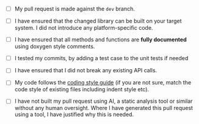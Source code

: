 - [ ] My pull request is made against the `dev` branch.
- [ ] I have ensured that the changed library can be built on your target system. I did not introduce any platform-specific code.
- [ ] I have ensured that all methods and functions are **fully documented** using doxygen style comments.
- [ ] I tested my commits, by adding a test case to the unit tests if needed
- [ ] I have ensured that I did not break any existing API calls.
- [ ] My code follows the [coding style guide](https://dpp.dev/coding-standards.html) (if you are not sure, match the code style of existing files including indent style etc).
- [ ] I have not built my pull request using AI, a static analysis tool or similar without any human oversight. Where I have generated this pull request using a tool, I have justified why this is needed.

